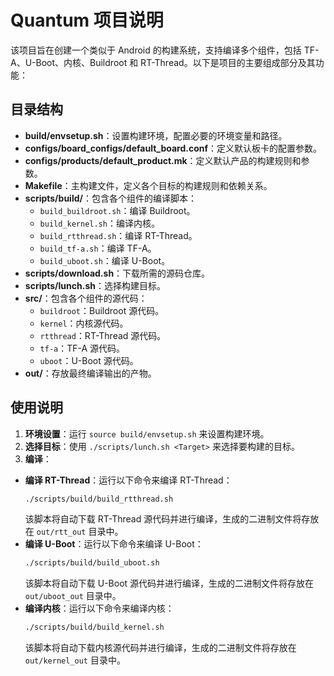 # Quantum 项目说明

该项目旨在创建一个类似于 Android 的构建系统，支持编译多个组件，包括 TF-A、U-Boot、内核、Buildroot 和 RT-Thread。以下是项目的主要组成部分及其功能：

## 目录结构

- **build/envsetup.sh**：设置构建环境，配置必要的环境变量和路径。
- **configs/board_configs/default_board.conf**：定义默认板卡的配置参数。
- **configs/products/default_product.mk**：定义默认产品的构建规则和参数。
- **Makefile**：主构建文件，定义各个目标的构建规则和依赖关系。
- **scripts/build/**：包含各个组件的编译脚本：
  - `build_buildroot.sh`：编译 Buildroot。
  - `build_kernel.sh`：编译内核。
  - `build_rtthread.sh`：编译 RT-Thread。
  - `build_tf-a.sh`：编译 TF-A。
  - `build_uboot.sh`：编译 U-Boot。
- **scripts/download.sh**：下载所需的源码仓库。
- **scripts/lunch.sh**：选择构建目标。
- **src/**：包含各个组件的源代码：
  - `buildroot`：Buildroot 源代码。
  - `kernel`：内核源代码。
  - `rtthread`：RT-Thread 源代码。
  - `tf-a`：TF-A 源代码。
  - `uboot`：U-Boot 源代码。
- **out/**：存放最终编译输出的产物。

## 使用说明

1. **环境设置**：运行 `source build/envsetup.sh` 来设置构建环境。
2. **选择目标**：使用 `./scripts/lunch.sh <Target>` 来选择要构建的目标。
3. **编译**：
- **编译 RT-Thread**：运行以下命令来编译 RT-Thread：
  ```sh
  ./scripts/build/build_rtthread.sh
  ```
  该脚本将自动下载 RT-Thread 源代码并进行编译，生成的二进制文件将存放在 `out/rtt_out` 目录中。
- **编译 U-Boot**：运行以下命令来编译 U-Boot：
  ```sh
  ./scripts/build/build_uboot.sh
  ```
  该脚本将自动下载 U-Boot 源代码并进行编译，生成的二进制文件将存放在 `out/uboot_out` 目录中。
- **编译内核**：运行以下命令来编译内核：
  ```sh
  ./scripts/build/build_kernel.sh
  ```
  该脚本将自动下载内核源代码并进行编译，生成的二进制文件将存放在 `out/kernel_out` 目录中。
